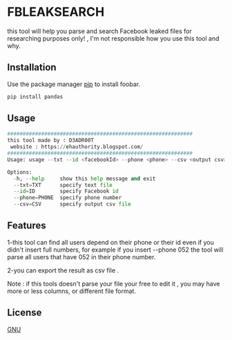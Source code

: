 # FBLEAKSEARCH

this tool will help you parse and search Facebook leaked files for researching purposes only! , I'm not responsible how you use this tool and why.

## Installation

Use the package manager [pip](https://pip.pypa.io/en/stable/) to install foobar.

```bash
pip install pandas
```

## Usage

```python
############################################################
this tool made by : D3ADR00T
 website : https://ehauthority.blogspot.com/
############################################################
Usage: usage --txt --id <facebookId> --phone <phone> --csv <output csv>

Options:
  -h, --help     show this help message and exit
  --txt=TXT      specify text file
  --id=ID        specify Facebook id
  --phone=PHONE  specify phone number
  --csv=CSV      specify output csv file
```

## Features

1-this tool can find all users depend on their phone or their id even if you didn't insert full numbers,
for example if you insert --phone 052 the tool will parse all users that have 052 in their phone number.

2-you can export the result as csv file .

Note : if this tools doesn't parse your file your free to edit it , you may have more or less columns, or different file format.
## License
[GNU](http://www.gnu.org/licenses/)
